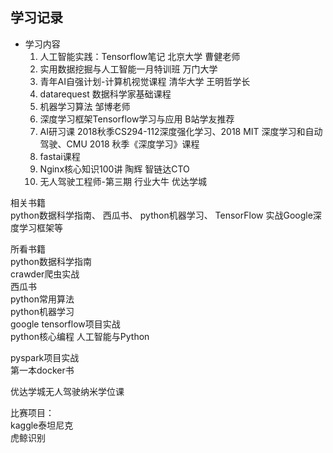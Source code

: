 ## 学习记录  
- 学习内容  
	1. 人工智能实践：Tensorflow笔记 北京大学 曹健老师  
	2. 实用数据挖掘与人工智能一月特训班 万门大学  
	3. 青年AI自强计划-计算机视觉课程 清华大学 王明哲学长  
	4. datarequest 数据科学家基础课程  
	5. 机器学习算法 邹博老师  
	6. 深度学习框架Tensorflow学习与应用 B站学友推荐  
	7. AI研习课 2018秋季CS294-112深度强化学习、2018 MIT 深度学习和自动驾驶、CMU 2018 秋季《深度学习》课程  
	8. fastai课程  
	9. Nginx核心知识100讲  陶辉 智链达CTO
	10. 无人驾驶工程师-第三期  行业大牛  优达学城
  
相关书籍  
python数据科学指南、
西瓜书、
python机器学习、
TensorFlow 实战Google深度学习框架等  
  
  
所看书籍  
python数据科学指南  
crawder爬虫实战  
西瓜书  
python常用算法  
python机器学习  
google tensorflow项目实战  
python核心编程
人工智能与Python
  
pyspark项目实战  
第一本docker书  
  
优达学城无人驾驶纳米学位课  
  
比赛项目：  
kaggle泰坦尼克  
虎鲸识别
<!--stackedit_data:
eyJoaXN0b3J5IjpbLTE0Mjk3ODYxMjgsLTI2NTg0ODAyOSwtMT
E1MDExMTU0NywtMTE3MjgxMzQ1M119
-->
